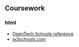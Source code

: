 <h2>Coursework</h2>
<h3>html</h3>
<ul>
<li><a href="https://opentechschool.github.io/html-css-beginners/en/core/structure.html" target="_blank">OpenTech Schools reference</a></li>
<li><a href="https://w3schools.com" target="_blank">w3schools.com</a></li>
</ul>